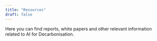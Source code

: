 ```yaml
---
title: "Resources"
draft: false
---
```

Here you can find reports, white papers and other relevant information related to AI for Decarbonisation.
